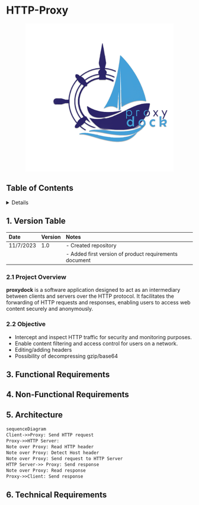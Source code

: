 # HTTP-Proxy

<p align="center">
  <img src="https://github.com/Sergiuas/HTTP-Proxy/blob/main/proxydock.png?raw=true" alt="alt text" width="400" height="400">
</p>


## Table of Contents

<details>

1. [Version Table](#version-table)
    
2. [Introduction](#introduction)
   2.1 [Project Overview](#project-overview)
   2.2 [Objective](#objective)

4. [Functional Requirements](#functional-requirements)

5. [Non-Functional Requirements](#non-functional-requirements)

6. [Technical Requirements](#technical-requirements)

</details>

## 1. Version Table 

| Date       | Version  | Notes                                                   |
| :----------|:---------|:--------------------------------------------------------|
| 11/7/2023  | 1.0      | - Created repository                                    |
|            |          |  - Added first version of product requirements document |


### 2.1 Project Overview
**proxydock** is a software application designed to act as an intermediary between clients and servers over the HTTP protocol. It facilitates the forwarding of HTTP requests and responses, enabling users to access web content securely and anonymously.

### 2.2 Objective
- Intercept and inspect HTTP traffic for security and monitoring purposes.
- Enable content filtering and access control for users on a network.
- Editing/adding headers
- Possibility of decompressing gzip/base64

##  3.  Functional Requirements


## 4. Non-Functional Requirements


## 5. Architecture

```mermaid
sequenceDiagram
Client->>Proxy: Send HTTP request
Proxy->>HTTP Server: 
Note over Proxy: Read HTTP header
Note over Proxy: Detect Host header
Note over Proxy: Send request to HTTP Server
HTTP Server->> Proxy: Send response
Note over Proxy: Read response
Proxy->>Client: Send response
```

## 6. Technical Requirements

